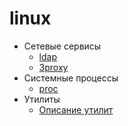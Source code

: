 # linux

- Сетевые сервисы
  - [ldap](./ldap/README.md)
  - [3proxy](./3proxy/README.md)
- Системные процессы
  - [proc](./proc/README.md)
- Утилиты
  - [Описание утилит](./utils/README.md)